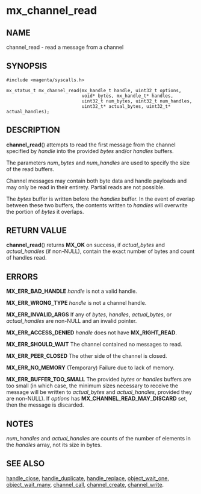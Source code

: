 # mx_channel_read

## NAME

channel_read - read a message from a channel

## SYNOPSIS

```
#include <magenta/syscalls.h>

mx_status_t mx_channel_read(mx_handle_t handle, uint32_t options,
                            void* bytes, mx_handle_t* handles,
                            uint32_t num_bytes, uint32_t num_handles,
                            uint32_t* actual_bytes, uint32_t* actual_handles);
```

## DESCRIPTION

**channel_read**() attempts to read the first message from the channel
specified by *handle* into the provided *bytes* and/or *handles* buffers.

The parameters *num_bytes* and *num_handles* are used to specify the
size of the read buffers.

Channel messages may contain both byte data and handle payloads and may
only be read in their entirety.  Partial reads are not possible.

The *bytes* buffer is written before the *handles* buffer. In the event of
overlap between these two buffers, the contents written to *handles*
will overwrite the portion of *bytes* it overlaps.

## RETURN VALUE

**channel_read**() returns **MX_OK** on success, if *actual_bytes*
and *actual_handles* (if non-NULL), contain the exact number of bytes
and count of handles read.

## ERRORS

**MX_ERR_BAD_HANDLE**  *handle* is not a valid handle.

**MX_ERR_WRONG_TYPE**  *handle* is not a channel handle.

**MX_ERR_INVALID_ARGS**  If any of *bytes*, *handles*, *actual_bytes*, or
*actual_handles* are non-NULL and an invalid pointer.

**MX_ERR_ACCESS_DENIED**  *handle* does not have **MX_RIGHT_READ**.

**MX_ERR_SHOULD_WAIT**  The channel contained no messages to read.

**MX_ERR_PEER_CLOSED**  The other side of the channel is closed.

**MX_ERR_NO_MEMORY**  (Temporary) Failure due to lack of memory.

**MX_ERR_BUFFER_TOO_SMALL**  The provided *bytes* or *handles* buffers
are too small (in which case, the minimum sizes necessary to receive
the message will be written to *actual_bytes* and *actual_handles*,
provided they are non-NULL). If *options* has **MX_CHANNEL_READ_MAY_DISCARD**
set, then the message is discarded.

## NOTES

*num_handles* and *actual_handles* are counts of the number of elements
in the *handles* array, not its size in bytes.

## SEE ALSO

[handle_close](handle_close.md),
[handle_duplicate](handle_duplicate.md),
[handle_replace](handle_replace.md),
[object_wait_one](object_wait_one.md),
[object_wait_many](object_wait_many.md),
[channel_call](channel_call.md),
[channel_create](channel_create.md),
[channel_write](channel_write.md).
